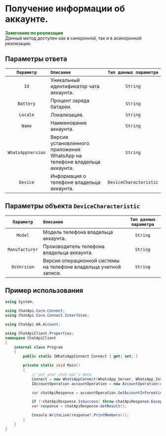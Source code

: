 # Получение информации об аккаунте.
**<span style="color:green">Замечание по реализации</span>** <br/>
Данный метод доступен как в синхронной, так и в асинхронной реализации.

## Параметры ответа
|  `Параметр`           | `Описание`                                            | `Тип данных параметра` | 
|:---------------------:|:------------------------------------------------------|:----------------------:|
|  `Id`                 | Уникальный идентификатор чата аккаунта.               | `String`               |
|  `Battery`            | Процент заряда батареи.                               | `String`               |
|  `Locale`             | Локализация.                                          | `String`               |
|  `Name`               | Наименование аккаунта.                                | `String`               |
|  `WhatsAppVersion`    | Версия установленного приложения WhatsApp на телефоне владельца аккаунта.            | `String`               |
|  `Device`             | Информация о телефоне владельца аккаунта.             | `DeviceCharacteristic`               |

## Параметры объекта `DeviceCharacteristic`
|  `Параметр`           | `Описание`                                            | `Тип данных параметра` | 
|:---------------------:|:------------------------------------------------------|:----------------------:|
|  `Model`              | Модель телефона владельца аккаунта.                   | `String`               |
|  `Manufacturer`       | Производитель телефона владельца аккаунта.            | `String`               |
|  `OsVersion`          | Версия операционной системы на телефоне владельца учетной записи. | `String`               |

## Пример использования
```csharp
using System;

using ChatApi.Core.Connect;
using ChatApi.Core.Connect.Interfaces;

using ChatApi.WA.Account;

using ChatApiClient.Properties;
namespace ChatApiClient
{
    internal class Program
    {
        public static IWhatsAppConnect Connect { get; set; }

        private static void Main()
        {
            // put your chat-api's data
            Connect = new WhatsAppConnect(WhatsApp_Server, WhatsApp_Instance, WhatsApp_Token); 
            IAccountOperation accountOperation = new AccountOperation(connect);

            var chatApiResponse = accountOperation.GetAccountInformation();

            if (!chatApiResponse.IsSuccess) throw chatApiResponse.Exception!;
            var response = chatApiResponse.GetResult();

            Console.WriteLine(response?.PrintMembers());
        }
    }
}
```
